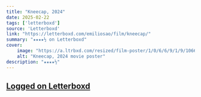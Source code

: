 ```yaml
---
title: "Kneecap, 2024"
date: 2025-02-22
tags: ['letterboxd']
source: 'Letterboxd'
link: "https://letterboxd.com/emiliosao/film/kneecap/"
summary: "★★★★½ on Letterboxd"
cover:
    image: "https://a.ltrbxd.com/resized/film-poster/1/0/6/6/9/1/9/1066919-kneecap-0-600-0-900-crop.jpg?v=7df27a9a20"
    alt: "Kneecap, 2024 movie poster"
description: "★★★★½"
---
```

## [Logged on Letterboxd](https://letterboxd.com/emiliosao/film/kneecap/)

